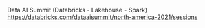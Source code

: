 

Data AI Summit (Databricks - Lakehouse - Spark)
https://databricks.com/dataaisummit/north-america-2021/sessions
